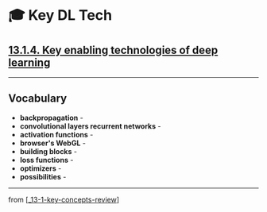 # 🎓 Key DL Tech

## [**13.1.4.** Key enabling technologies of deep learning](https://livebook.manning.com/book/deep-learning-with-javascript/chapter-13/25)

---

## **Vocabulary**

- **backpropagation** -
- **convolutional layers recurrent networks** -
- **activation functions** -
- **browser's WebGL** -
- **building blocks** -
- **loss functions** -
- **optimizers** -
- **possibilities** -

---
from [[_13-1-key-concepts-review]]

[//begin]: # "Autogenerated link references for markdown compatibility"
[_13-1-key-concepts-review]: _13-1-key-concepts-review.md "🎓 Key Concepts"
[//end]: # "Autogenerated link references"
